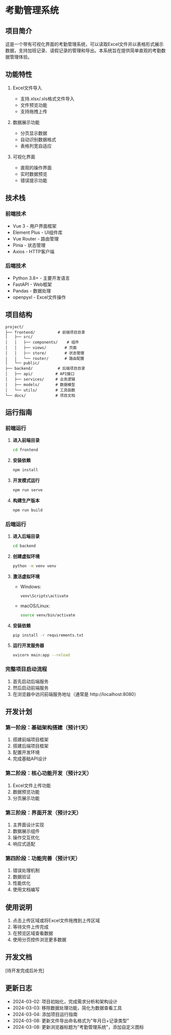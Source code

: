 # 考勤管理系统

## 项目简介
这是一个带有可视化界面的考勤管理系统，可以读取Excel文件并以表格形式展示数据，支持加班记录、请假记录的管理和导出。本系统旨在提供简单直观的考勤数据管理体验。

## 功能特性
1. Excel文件导入
   - 支持.xlsx/.xls格式文件导入
   - 文件预览功能
   - 支持拖拽上传

2. 数据展示功能
   - 分页显示数据
   - 自动识别数据格式
   - 表格列宽自适应

3. 可视化界面
   - 直观的操作界面
   - 实时数据预览
   - 错误提示功能

## 技术栈
### 前端技术
- Vue 3 - 用户界面框架
- Element Plus - UI组件库
- Vue Router - 路由管理
- Pinia - 状态管理
- Axios - HTTP客户端

### 后端技术
- Python 3.8+ - 主要开发语言
- FastAPI - Web框架
- Pandas - 数据处理
- openpyxl - Excel文件操作

## 项目结构
```
project/
├── frontend/          # 前端项目目录
│   ├── src/          
│   │   ├── components/    # 组件
│   │   ├── views/        # 页面
│   │   ├── store/        # 状态管理
│   │   └── router/       # 路由配置
│   └── public/
├── backend/           # 后端项目目录
│   ├── api/          # API接口
│   ├── services/     # 业务逻辑
│   ├── models/       # 数据模型
│   └── utils/        # 工具函数
└── docs/             # 项目文档
```

## 运行指南

### 前端运行
1. **进入前端目录**
   ```bash
   cd frontend
   ```

2. **安装依赖**
   ```bash
   npm install
   ```

3. **开发模式运行**
   ```bash
   npm run serve
   ```

4. **构建生产版本**
   ```bash
   npm run build
   ```

### 后端运行
1. **进入后端目录**
   ```bash
   cd backend
   ```

2. **创建虚拟环境**
   ```bash
   python -m venv venv
   ```

3. **激活虚拟环境**
   - Windows:
     ```bash
     venv\Scripts\activate
     ```
   - macOS/Linux:
     ```bash
     source venv/bin/activate
     ```

4. **安装依赖**
   ```bash
   pip install -r requirements.txt
   ```

5. **运行开发服务器**
   ```bash
   uvicorn main:app --reload
   ```

### 完整项目启动流程
1. 首先启动后端服务
2. 然后启动前端服务
3. 在浏览器中访问前端服务地址（通常是 http://localhost:8080）

## 开发计划
### 第一阶段：基础架构搭建（预计1天）
1. 搭建前端项目框架
2. 搭建后端项目框架
3. 配置开发环境
4. 完成基础API设计

### 第二阶段：核心功能开发（预计2天）
1. Excel文件上传功能
2. 数据预览功能
3. 分页展示功能

### 第三阶段：界面开发（预计2天）
1. 主界面设计实现
2. 数据展示组件
3. 操作交互优化
4. 响应式适配

### 第四阶段：功能完善（预计1天）
1. 错误处理机制
2. 数据验证
3. 性能优化
4. 使用文档编写

## 使用说明
1. 点击上传区域或将Excel文件拖拽到上传区域
2. 等待文件上传完成
3. 在预览区域查看数据
4. 使用分页控件浏览更多数据

## 开发文档
[待开发完成后补充]

## 更新日志
- 2024-03-02: 项目初始化，完成需求分析和架构设计
- 2024-03-03: 移除数据处理功能，简化为数据查看工具
- 2024-03-04: 添加项目运行指南
- 2024-03-08: 更新文件导出命名格式为"年月日+记录类型"
- 2024-03-08: 更新浏览器标题为"考勤管理系统"，添加自定义图标 